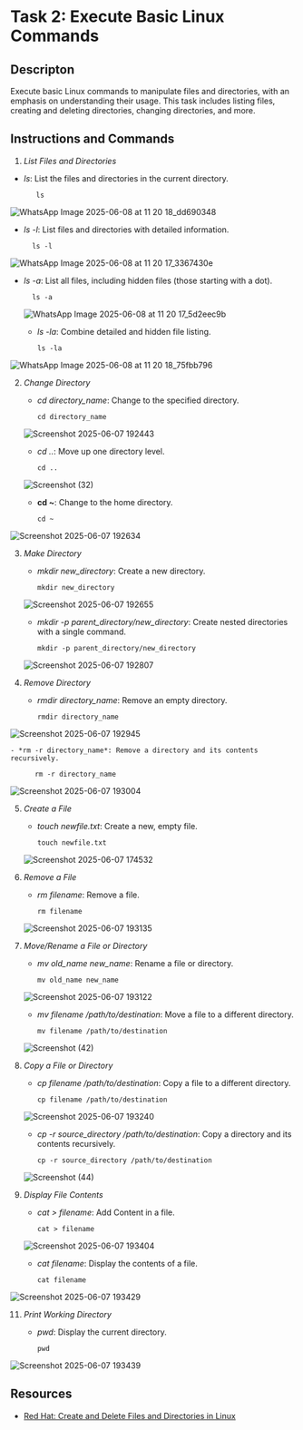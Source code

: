 # Task 2: Execute Basic Linux Commands

## Descripton
Execute basic Linux commands to manipulate files and directories, with an emphasis on understanding their usage. This task includes listing files, creating and deleting directories, changing directories, and more.

## Instructions and Commands

1. *List Files and Directories*
 - *ls*: List the files and directories in the current directory.
    
          ls
    
 ![WhatsApp Image 2025-06-08 at 11 20 18_dd690348](https://github.com/user-attachments/assets/cdf9dab2-7ff4-4f5b-85a6-003fa73d6e35)

  - *ls -l*: List files and directories with detailed information.
    
          ls -l
    
  ![WhatsApp Image 2025-06-08 at 11 20 17_3367430e](https://github.com/user-attachments/assets/fb33e34c-0ec4-44f2-ba1e-453a0436f347)


  - *ls -a*: List all files, including hidden files (those starting with a dot).
    
          ls -a
    
    ![WhatsApp Image 2025-06-08 at 11 20 17_5d2eec9b](https://github.com/user-attachments/assets/7c61fd79-eb1b-4757-b947-a6d5034a7fa9)


    - *ls -la*: Combine detailed and hidden file listing.
    
          ls -la
    
  ![WhatsApp Image 2025-06-08 at 11 20 18_75fbb796](https://github.com/user-attachments/assets/4bbf54a6-381d-424d-a07a-3596e7de3e47)

2. *Change Directory*
    - *cd directory_name*: Change to the specified directory.
    
          cd directory_name
    
   ![Screenshot 2025-06-07 192443](https://github.com/user-attachments/assets/9e1cd6a7-23da-4e13-ad7d-c95976ad90ba)

    - *cd ..*: Move up one directory level.
    
          cd ..
    
    ![Screenshot (32)](https://github.com/manish-g0u74m/celebaltech-inturn/assets/148465299/0c7c9c33-d5d2-4cda-8f41-ba413248a6b7)

    - **cd ~**: Change to the home directory.
    
          cd ~
    
   
![Screenshot 2025-06-07 192634](https://github.com/user-attachments/assets/f2e93f87-586c-4e2e-ab4f-1941d66e9c3e)

3. *Make Directory*
    - *mkdir new_directory*: Create a new directory.
    
          mkdir new_directory
    
    ![Screenshot 2025-06-07 192655](https://github.com/user-attachments/assets/b8b9b929-4e75-429d-87c5-b092b7a69788)

    - *mkdir -p parent_directory/new_directory*: Create nested directories with a single command.
   
          mkdir -p parent_directory/new_directory
    
   ![Screenshot 2025-06-07 192807](https://github.com/user-attachments/assets/d62cd253-8ad4-4943-b93d-c125de53a86c)

4. *Remove Directory*
    - *rmdir directory_name*: Remove an empty directory.
  
          rmdir directory_name
  
  ![Screenshot 2025-06-07 192945](https://github.com/user-attachments/assets/743668d6-403a-411c-a8fd-f2e2ce373b51)

    - *rm -r directory_name*: Remove a directory and its contents recursively.
    
          rm -r directory_name
    
   ![Screenshot 2025-06-07 193004](https://github.com/user-attachments/assets/bb4dbc57-314c-473d-aa84-866c507e2659)

5. *Create a File*
    - *touch newfile.txt*: Create a new, empty file.
    
          touch newfile.txt
    
   ![Screenshot 2025-06-07 174532](https://github.com/user-attachments/assets/12054832-aeea-4b5a-9075-b2979980dd4b)

6. *Remove a File*
    - *rm filename*: Remove a file.
  
          rm filename
    ![Screenshot 2025-06-07 193135](https://github.com/user-attachments/assets/ac79f96f-fb56-460d-a09b-0e15691904e6)

    
7. *Move/Rename a File or Directory*
    - *mv old_name new_name*: Rename a file or directory.
   
          mv old_name new_name
    
    ![Screenshot 2025-06-07 193122](https://github.com/user-attachments/assets/aa3be6f4-841f-4176-9326-86594aa956c0)

    - *mv filename /path/to/destination*: Move a file to a different directory.
   
          mv filename /path/to/destination
    
    ![Screenshot (42)](https://github.com/manish-g0u74m/celebaltech-inturn/assets/148465299/7c596138-dbc7-4217-8ae1-c263923cbaa9)

8. *Copy a File or Directory*
    - *cp filename /path/to/destination*: Copy a file to a different directory.
  
          cp filename /path/to/destination
    
   ![Screenshot 2025-06-07 193240](https://github.com/user-attachments/assets/b841eb86-3d75-486c-86b0-f11b22647169)

    - *cp -r source_directory /path/to/destination*: Copy a directory and its contents recursively.
   
          cp -r source_directory /path/to/destination
    
    ![Screenshot (44)](https://github.com/manish-g0u74m/celebaltech-inturn/assets/148465299/7c506789-0459-4696-a9a2-c77f805b2826)

10. *Display File Contents*
    - *cat > filename*: Add Content in a file.
  
          cat > filename
    
    ![Screenshot 2025-06-07 193404](https://github.com/user-attachments/assets/9ac23fad-2dd6-451e-9ba9-6b416dfec2d9)

     - *cat filename*: Display the contents of a file.
    
           cat filename
    
 ![Screenshot 2025-06-07 193429](https://github.com/user-attachments/assets/e340cb03-6e72-412f-9489-90fdfd743f48)


11. *Print Working Directory*
    - *pwd*: Display the current directory.
    
          pwd
 
 ![Screenshot 2025-06-07 193439](https://github.com/user-attachments/assets/ef9c5af9-7f4e-40d7-8a1c-8c653561233a)
   

## Resources
- [Red Hat: Create and Delete Files and Directories in Linux](https://www.redhat.com/sysadmin/create-delete-files-directories-linux)
